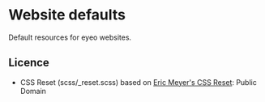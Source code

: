 # Website defaults

Default resources for eyeo websites.

## Licence

- CSS Reset (scss/_reset.scss) based on [Eric Meyer's CSS Reset](http://meyerweb.com/eric/tools/css/reset/): Public Domain
